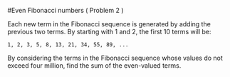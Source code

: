 #Even Fibonacci numbers ( Problem 2 )

Each new term in the Fibonacci sequence is generated by adding the previous two
terms. By starting with 1 and 2, the first 10 terms will be:

`1, 2, 3, 5, 8, 13, 21, 34, 55, 89, ...`

By considering the terms in the Fibonacci sequence whose values do not exceed
four million, find the sum of the even-valued terms.

